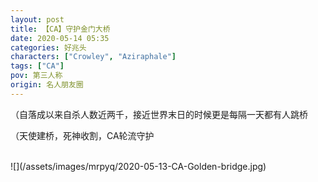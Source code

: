 ```yaml
---
layout: post
title: 【CA】守护金门大桥
date: 2020-05-14 05:35
categories: 好兆头
characters: ["Crowley", "Aziraphale"]
tags: ["CA"]
pov: 第三人称
origin: 名人朋友圈
---
```


（自落成以来自杀人数近两千，接近世界末日的时候更是每隔一天都有人跳桥

（天使建桥，死神收割，CA轮流守护

<br>
![](/assets/images/mrpyq/2020-05-13-CA-Golden-bridge.jpg)
